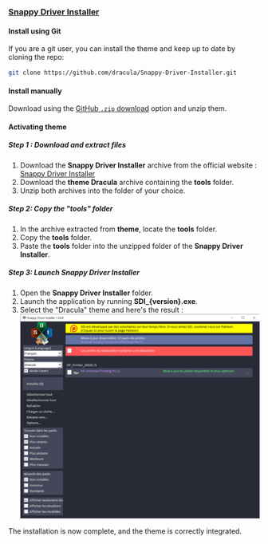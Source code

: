 ### [Snappy Driver Installer](https://sdi-tool.org/)

#### Install using Git

If you are a git user, you can install the theme and keep up to date by cloning the repo:

```bash
git clone https://github.com/dracula/Snappy-Driver-Installer.git
```

#### Install manually

Download using the [GitHub `.zip` download](https://github.com/dracula/Snappy-Driver-Installer/archive/master.zip) option and unzip them.

#### Activating theme

##### Step 1 : Download and extract files

1. Download the **Snappy Driver Installer** archive from the official website : [Snappy Driver Installer](https://sdi-tool.org/)
2. Download the **theme Dracula** archive containing the **tools** folder.
3. Unzip both archives into the folder of your choice.

##### Step 2: Copy the "tools" folder

1. In the archive extracted from **theme**, locate the **tools** folder.
2. Copy the **tools** folder.
3. Paste the **tools** folder into the unzipped folder of the **Snappy Driver Installer**.

##### Step 3: Launch Snappy Driver Installer

1. Open the **Snappy Driver Installer** folder.
2. Launch the application by running **SDI_{version}.exe**.
3. Select the "Dracula" theme and here's the result :
![Screenshot](./images/screenshot.png)

The installation is now complete, and the theme is correctly integrated.

